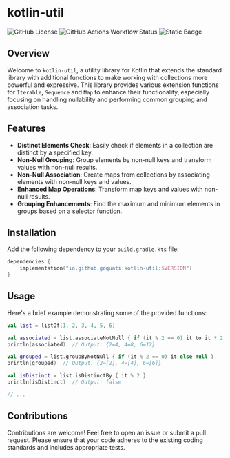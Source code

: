 # kotlin-util

![GitHub License](https://img.shields.io/github/license/goquati/kotlin-util)
![GitHub Actions Workflow Status](https://img.shields.io/github/actions/workflow/status/goquati/kotlin-util/check.yml)
![Static Badge](https://img.shields.io/badge/coverage-100%25-success)

## Overview

Welcome to `kotlin-util`, a utility library for Kotlin that extends the standard library with additional functions to make working with collections more powerful and expressive. This library provides various extension functions for `Iterable`, `Sequence` and `Map` to enhance their functionality, especially focusing on handling nullability and performing common grouping and association tasks.

## Features

- **Distinct Elements Check**: Easily check if elements in a collection are distinct by a specified key.
- **Non-Null Grouping**: Group elements by non-null keys and transform values with non-null results.
- **Non-Null Association**: Create maps from collections by associating elements with non-null keys and values.
- **Enhanced Map Operations**: Transform map keys and values with non-null results.
- **Grouping Enhancements**: Find the maximum and minimum elements in groups based on a selector function.

## Installation

Add the following dependency to your `build.gradle.kts` file:

```kotlin
dependencies {
    implementation("io.github.goquati:kotlin-util:$VERSION")
}
```

## Usage

Here's a brief example demonstrating some of the provided functions:

```kotlin
val list = listOf(1, 2, 3, 4, 5, 6)

val associated = list.associateNotNull { if (it % 2 == 0) it to it * 2 else null }
println(associated)  // Output: {2=4, 4=8, 6=12}

val grouped = list.groupByNotNull { if (it % 2 == 0) it else null }
println(grouped)  // Output: {2=[2], 4=[4], 6=[6]}

val isDistinct = list.isDistinctBy { it % 2 }
println(isDistinct)  // Output: false

// ...
```

## Contributions

Contributions are welcome! Feel free to open an issue or submit a pull request. Please ensure that your code adheres to the existing coding standards and includes appropriate tests.
